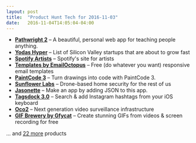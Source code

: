 ```yaml
---
layout: post
title:  "Product Hunt Tech for 2016-11-03"
date:   2016-11-04T14:05:04-04:00
---
```


* **[Pathwright 2](https://www.producthunt.com/posts/pathwright-2?utm_campaign=producthunt-api&utm_medium=api&utm_source=Application%3A+Daily+Digest+RSS+%28ID%3A+3202%29)** – A beautiful, personal web app for teaching people anything.
* **[Yodas Hyper](https://www.producthunt.com/posts/yodas-hyper?utm_campaign=producthunt-api&utm_medium=api&utm_source=Application%3A+Daily+Digest+RSS+%28ID%3A+3202%29)** – List of Silicon Valley startups that are about to grow fast
* **[Spotify Artists](https://www.producthunt.com/posts/spotify-artists?utm_campaign=producthunt-api&utm_medium=api&utm_source=Application%3A+Daily+Digest+RSS+%28ID%3A+3202%29)** – Spotify's site for artists
* **[Templates by EmailOctopus](https://www.producthunt.com/posts/templates-by-emailoctopus?utm_campaign=producthunt-api&utm_medium=api&utm_source=Application%3A+Daily+Digest+RSS+%28ID%3A+3202%29)** – Free (do whatever you want) responsive email templates
* **[PaintCode 3](https://www.producthunt.com/posts/paintcode-3-3?utm_campaign=producthunt-api&utm_medium=api&utm_source=Application%3A+Daily+Digest+RSS+%28ID%3A+3202%29)** – Turn drawings into code with PaintCode 3.
* **[Sunflower Labs](https://www.producthunt.com/posts/sunflower-labs?utm_campaign=producthunt-api&utm_medium=api&utm_source=Application%3A+Daily+Digest+RSS+%28ID%3A+3202%29)** – Drone-based home security for the rest of us
* **[Jasonette](https://www.producthunt.com/posts/jasonette?utm_campaign=producthunt-api&utm_medium=api&utm_source=Application%3A+Daily+Digest+RSS+%28ID%3A+3202%29)** – Make an app by adding JSON to this app.
* **[Tagsdock 3.0](https://www.producthunt.com/posts/tagsdock-3-0?utm_campaign=producthunt-api&utm_medium=api&utm_source=Application%3A+Daily+Digest+RSS+%28ID%3A+3202%29)** – Search & add Instagram hashtags from your iOS keyboard
* **[Oco2](https://www.producthunt.com/posts/oco2-3?utm_campaign=producthunt-api&utm_medium=api&utm_source=Application%3A+Daily+Digest+RSS+%28ID%3A+3202%29)** – Next generation video surveillance infrastructure
* **[GIF Brewery by Gfycat](https://www.producthunt.com/posts/gif-brewery-by-gfycat?utm_campaign=producthunt-api&utm_medium=api&utm_source=Application%3A+Daily+Digest+RSS+%28ID%3A+3202%29)** – Create stunning GIFs from videos & screen recording for free

… and [22 more](https://www.producthunt.com/tech) products